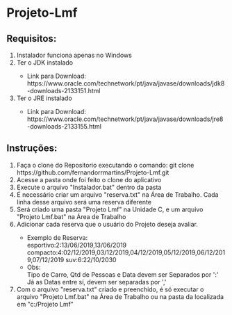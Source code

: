 # Projeto-Lmf

<h2>Requisitos:</h2>
<ol>
	<li>Instalador funciona apenas no Windows</li>
	<li>Ter o JDK instalado</li>
	<ul>
		<li>Link para Download:</br>
		https://www.oracle.com/technetwork/pt/java/javase/downloads/jdk8-downloads-2133151.html</li>
	</ul>
	<li>Ter o JRE instalado</li>
	<ul>
		<li>Link para Download:</br>
		https://www.oracle.com/technetwork/pt/java/javase/downloads/jre8-downloads-2133155.html</li>
	</ul>
</ol>

<h2>Instruções:</h2>
<ol>
	<li>Faça o clone do Repositorio executando o comando:
	git clone https://github.com/fernandorrmartins/Projeto-Lmf.git</li>
	<li>Acesse a pasta onde foi feito o clone do aplicativo</li>
	<li>Execute o arquivo "Instalador.bat" dentro da pasta</li>
	<li>É necessário criar um arquivo "reserva.txt" na Área de Trabalho. Cada linha desse arquivo será uma reserva diferente</li>
	<li>Será criado uma pasta "Projeto Lmf" na Unidade C, e um arquivo "Projeto Lmf.bat" na Área de Trabalho</li>
	<li>Adicionar cada reserva que o usuário do Projeto deseja avaliar.</li>
	<ul>
		<li>Exemplo de Reserva:</li>
		esportivo:2:13/06/2019,13/06/2019
		compacto:4:02/12/2019,03/12/2019,04/12/2019,05/12/2019,06/12/2019,07/12/2019
		suv:6:22/10/2030
		<li>Obs:</li>
		Tipo de Carro, Qtd de Pessoas e Data devem ser Separados por ':'</br>
		Já as Datas entre sí, devem ser separadas por ','
	</ul>
	<li>Com o arquivo "reserva.txt" criado e preenchido, é só executar o arquivo "Projeto Lmf.bat" na Área de Trabalho ou na pasta da localizada em "c:/Projeto Lmf"</li>
</ol>